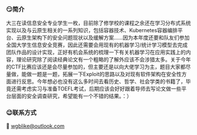 ### 😏简介

大三在读信息安全专业学生一枚，目前除了修学校的课程之余还在学习分布式系统实现以及与云原生相关的一系列知识，包括容器技术、Kubernetes容器编排平台、云原生架构下的安全问题现状以及缓解方案……因为本年度还要和队友们参加全国大学生信息安全竞赛，因此还需要会用现有的机器学习/统计学习模型去完成团队作品的设计实现，正好有机会系统的梳理一下有关机器学习在应用实践上的内容，理论研究除了阅读经典论文有一个粗略的了解外应该不会涉猎太多。关于今年的CTF比赛应该还是会尽量参加的，但主要还是以向大佬学习为主，题目大家都尽量做，能做一题是一题，拓展一下Exploit的思路以及对现有软件架构在安全性方面进行反思。今年想必也没有这么多时间去看历史、哲学、社会学类的书籍了，毕竟还需考虑实习与准备TOEFL考试，后期应该会好好跟着导师去写论文做一些平台层面的安全调查研究，希望能有一个不错的结果。：）

### 😉联系方式

📨 wgblike@outlook.com

